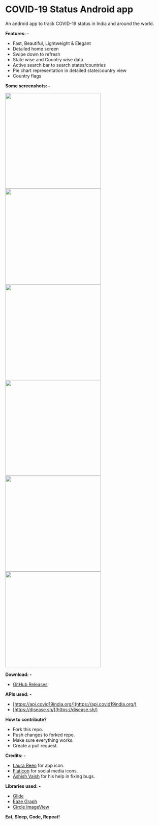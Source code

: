 # COVID-19 Status Android app

An android app to track COVID-19 status in India and around the world.

**Features: -**

- Fast, Beautiful, Lightweight & Elegant
- Detailed home screen
- Swipe down to refresh
- State wise and Country wise data
- Active search bar to search states/countries
- Pie chart representation in detailed state/country view
- Country flags

**Some screenshots: -**

<img src="https://i.ibb.co/f9ZCb7d/tia2138720110113882772.png" width="300"> <img src="https://i.ibb.co/mvYTm9Z/tia2389659439592305662.png" width="300"> <img src="https://i.ibb.co/MNqZG0x/tia4996689491716483321.png" width="300"> <img src="https://i.ibb.co/rwVBhbD/tia8564367837287057598.png" width="300"> <img src="https://i.ibb.co/y69Dxf4/tia2461307107052062229.png" width="300"> <img src="https://i.ibb.co/2nwpbbx/tia5159659246812396943.png" width="300">

**Download: -**

- [GitHub Releases](https://github.com/Coders-Of-XDA-OT/covid19-status-android/releases)

**APIs used: -**

- [https://api.covid19india.org/](https://api.covid19india.org/)
- [https://disease.sh/](https://disease.sh/)

**How to contribute?**

- Fork this repo.
- Push changes to forked repo.
- Make sure everything works.
- Create a pull request.

**Credits: -**

- [Laura Reen](https://iconscout.com/contributors/laura-reen/icons) for app icon.
- [Flaticon](https://www.flaticon.com/) for social media icons.
- [Ashish Vaish](https://www.facebook.com/ASHVA1SH) for his help in fixing bugs.

**Libraries used: -**

- [Glide](https://github.com/bumptech/glide)
- [Eaze Graph](https://github.com/blackfizz/EazeGraph)
- [Circle ImageView](https://github.com/hdodenhof/CircleImageView)

**Eat, Sleep, Code, Repeat!**
